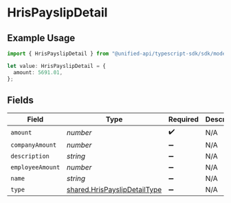 # HrisPayslipDetail

## Example Usage

```typescript
import { HrisPayslipDetail } from "@unified-api/typescript-sdk/sdk/models/shared";

let value: HrisPayslipDetail = {
  amount: 5691.01,
};
```

## Fields

| Field                                                                               | Type                                                                                | Required                                                                            | Description                                                                         |
| ----------------------------------------------------------------------------------- | ----------------------------------------------------------------------------------- | ----------------------------------------------------------------------------------- | ----------------------------------------------------------------------------------- |
| `amount`                                                                            | *number*                                                                            | :heavy_check_mark:                                                                  | N/A                                                                                 |
| `companyAmount`                                                                     | *number*                                                                            | :heavy_minus_sign:                                                                  | N/A                                                                                 |
| `description`                                                                       | *string*                                                                            | :heavy_minus_sign:                                                                  | N/A                                                                                 |
| `employeeAmount`                                                                    | *number*                                                                            | :heavy_minus_sign:                                                                  | N/A                                                                                 |
| `name`                                                                              | *string*                                                                            | :heavy_minus_sign:                                                                  | N/A                                                                                 |
| `type`                                                                              | [shared.HrisPayslipDetailType](../../../sdk/models/shared/hrispayslipdetailtype.md) | :heavy_minus_sign:                                                                  | N/A                                                                                 |